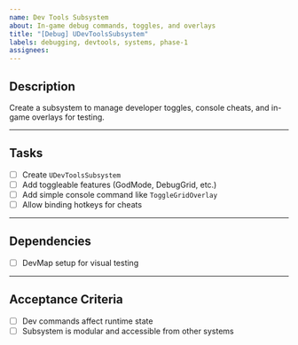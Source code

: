 ```yaml
---
name: Dev Tools Subsystem
about: In-game debug commands, toggles, and overlays
title: "[Debug] UDevToolsSubsystem"
labels: debugging, devtools, systems, phase-1
assignees: 
---
```


## Description

Create a subsystem to manage developer toggles, console cheats, and in-game overlays for testing.

---

## Tasks

- [ ] Create `UDevToolsSubsystem`  
- [ ] Add toggleable features (GodMode, DebugGrid, etc.)  
- [ ] Add simple console command like `ToggleGridOverlay`  
- [ ] Allow binding hotkeys for cheats  

---

## Dependencies

- [ ] DevMap setup for visual testing  

---

## Acceptance Criteria

- [ ] Dev commands affect runtime state  
- [ ] Subsystem is modular and accessible from other systems  
